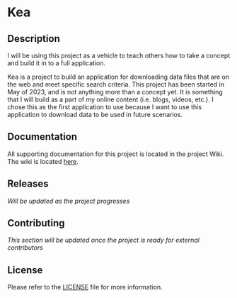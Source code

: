 # Kea

## Description

I will be using this project as a vehicle to teach others how to take a concept and build it in to a full application.

Kea is a project to build an application for downloading data files that are on the web and meet specific search criteria. This project has been started in May of 2023, and is not anything more than a concept yet. It is something that I will build as a part of my online content (i.e. blogs, videos, etc.). I chose this as the first application to use because I want to use this application to download data to be used in future scenarios.

## Documentation

All supporting documentation for this project is located in the project Wiki. The wiki is located [here](../Kea.wiki/Home.md).

## Releases

*Will be updated as the project progresses*

## Contributing

*This section will be updated once the project is ready for external contributors*

## License

Please refer to the [LICENSE](LICENSE) file for more information.